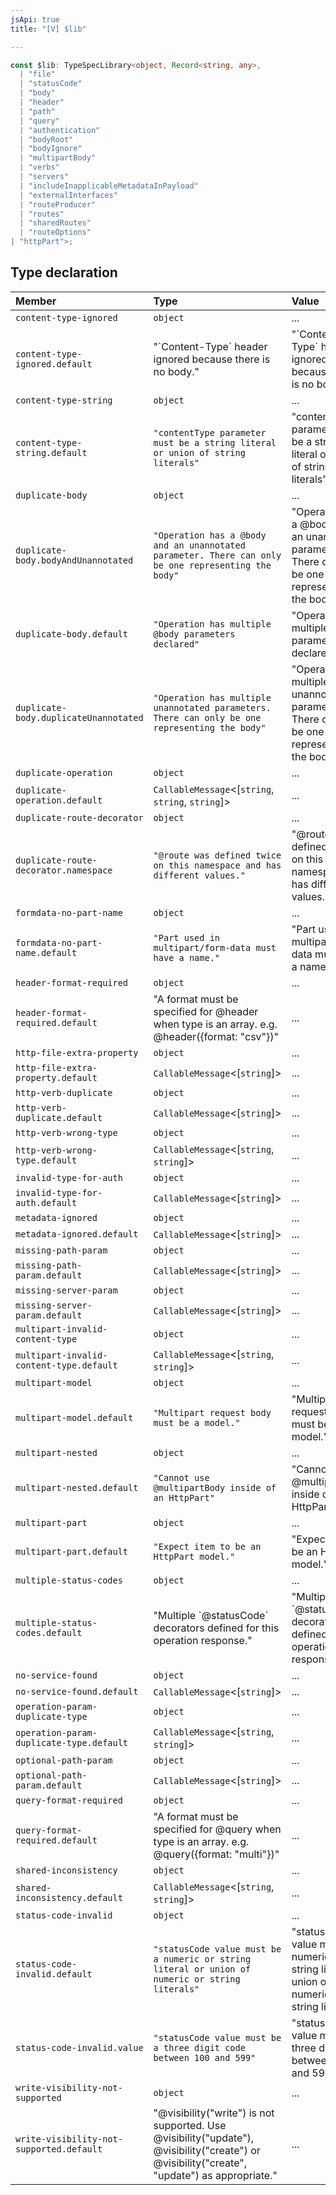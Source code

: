 ```yaml
---
jsApi: true
title: "[V] $lib"

---
```

```ts
const $lib: TypeSpecLibrary<object, Record<string, any>, 
  | "file"
  | "statusCode"
  | "body"
  | "header"
  | "path"
  | "query"
  | "authentication"
  | "bodyRoot"
  | "bodyIgnore"
  | "multipartBody"
  | "verbs"
  | "servers"
  | "includeInapplicableMetadataInPayload"
  | "externalInterfaces"
  | "routeProducer"
  | "routes"
  | "sharedRoutes"
  | "routeOptions"
| "httpPart">;
```

## Type declaration

| Member | Type | Value |
| :------ | :------ | :------ |
| `content-type-ignored` | `object` | ... |
| `content-type-ignored.default` | "\`Content-Type\` header ignored because there is no body." | "\`Content-Type\` header ignored because there is no body." |
| `content-type-string` | `object` | ... |
| `content-type-string.default` | `"contentType parameter must be a string literal or union of string literals"` | "contentType parameter must be a string literal or union of string literals" |
| `duplicate-body` | `object` | ... |
| `duplicate-body.bodyAndUnannotated` | `"Operation has a @body and an unannotated parameter. There can only be one representing the body"` | "Operation has a @body and an unannotated parameter. There can only be one representing the body" |
| `duplicate-body.default` | `"Operation has multiple @body parameters declared"` | "Operation has multiple @body parameters declared" |
| `duplicate-body.duplicateUnannotated` | `"Operation has multiple unannotated parameters. There can only be one representing the body"` | "Operation has multiple unannotated parameters. There can only be one representing the body" |
| `duplicate-operation` | `object` | ... |
| `duplicate-operation.default` | `CallableMessage`<[`string`, `string`, `string`]\> | ... |
| `duplicate-route-decorator` | `object` | ... |
| `duplicate-route-decorator.namespace` | `"@route was defined twice on this namespace and has different values."` | "@route was defined twice on this namespace and has different values." |
| `formdata-no-part-name` | `object` | ... |
| `formdata-no-part-name.default` | `"Part used in multipart/form-data must have a name."` | "Part used in multipart/form-data must have a name." |
| `header-format-required` | `object` | ... |
| `header-format-required.default` | "A format must be specified for @header when type is an array. e.g. @header(\{format: \"csv\"\})" | ... |
| `http-file-extra-property` | `object` | ... |
| `http-file-extra-property.default` | `CallableMessage`<[`string`]\> | ... |
| `http-verb-duplicate` | `object` | ... |
| `http-verb-duplicate.default` | `CallableMessage`<[`string`]\> | ... |
| `http-verb-wrong-type` | `object` | ... |
| `http-verb-wrong-type.default` | `CallableMessage`<[`string`, `string`]\> | ... |
| `invalid-type-for-auth` | `object` | ... |
| `invalid-type-for-auth.default` | `CallableMessage`<[`string`]\> | ... |
| `metadata-ignored` | `object` | ... |
| `metadata-ignored.default` | `CallableMessage`<[`string`]\> | ... |
| `missing-path-param` | `object` | ... |
| `missing-path-param.default` | `CallableMessage`<[`string`]\> | ... |
| `missing-server-param` | `object` | ... |
| `missing-server-param.default` | `CallableMessage`<[`string`]\> | ... |
| `multipart-invalid-content-type` | `object` | ... |
| `multipart-invalid-content-type.default` | `CallableMessage`<[`string`, `string`]\> | ... |
| `multipart-model` | `object` | ... |
| `multipart-model.default` | `"Multipart request body must be a model."` | "Multipart request body must be a model." |
| `multipart-nested` | `object` | ... |
| `multipart-nested.default` | `"Cannot use @multipartBody inside of an HttpPart"` | "Cannot use @multipartBody inside of an HttpPart" |
| `multipart-part` | `object` | ... |
| `multipart-part.default` | `"Expect item to be an HttpPart model."` | "Expect item to be an HttpPart model." |
| `multiple-status-codes` | `object` | ... |
| `multiple-status-codes.default` | "Multiple \`@statusCode\` decorators defined for this operation response." | "Multiple \`@statusCode\` decorators defined for this operation response." |
| `no-service-found` | `object` | ... |
| `no-service-found.default` | `CallableMessage`<[`string`]\> | ... |
| `operation-param-duplicate-type` | `object` | ... |
| `operation-param-duplicate-type.default` | `CallableMessage`<[`string`, `string`]\> | ... |
| `optional-path-param` | `object` | ... |
| `optional-path-param.default` | `CallableMessage`<[`string`]\> | ... |
| `query-format-required` | `object` | ... |
| `query-format-required.default` | "A format must be specified for @query when type is an array. e.g. @query(\{format: \"multi\"\})" | ... |
| `shared-inconsistency` | `object` | ... |
| `shared-inconsistency.default` | `CallableMessage`<[`string`, `string`]\> | ... |
| `status-code-invalid` | `object` | ... |
| `status-code-invalid.default` | `"statusCode value must be a numeric or string literal or union of numeric or string literals"` | "statusCode value must be a numeric or string literal or union of numeric or string literals" |
| `status-code-invalid.value` | `"statusCode value must be a three digit code between 100 and 599"` | "statusCode value must be a three digit code between 100 and 599" |
| `write-visibility-not-supported` | `object` | ... |
| `write-visibility-not-supported.default` | "@visibility(\"write\") is not supported. Use @visibility(\"update\"), @visibility(\"create\") or @visibility(\"create\", \"update\") as appropriate." | ... |
